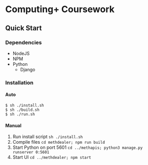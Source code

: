 # Computing+ Coursework

## Quick Start

### Dependencies
- NodeJS
- NPM
- Python
    - Django

### Installation

#### Auto

```
$ sh ./install.sh
$ sh ./build.sh
$ sh ./run.sh
```

#### Manual
1. Run install script `sh ./install.sh`
2. Compile files `cd methdealer; npm run build`
3. Start Python on port 5601 `cd ../methapis; python3 manage.py runserver 0:5601`
4. Start UI `cd ../methdealer; npm start`